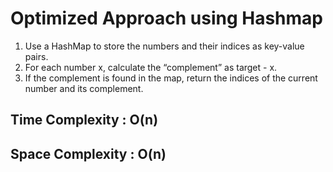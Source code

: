 # Optimized Approach using Hashmap

1. Use a HashMap to store the numbers and their indices as key-value pairs. 
2. For each number x, calculate the “complement” as target - x. 
3. If the complement is found in the map, return the indices of the current number and its complement.

## Time Complexity : O(n)
## Space Complexity : O(n)

